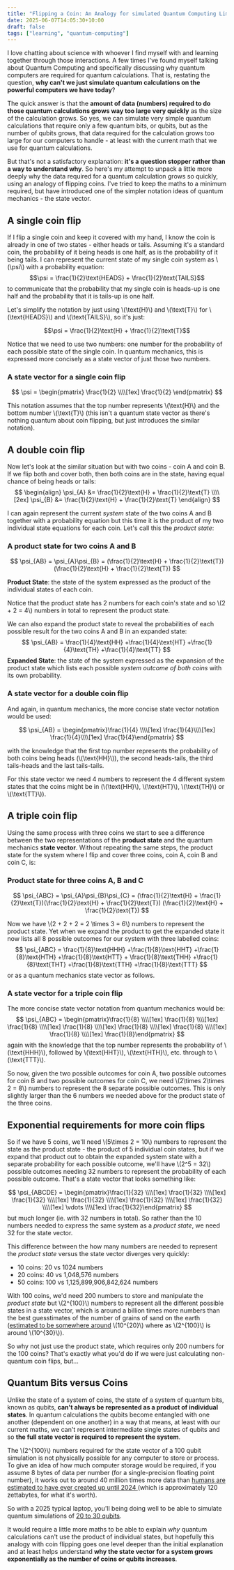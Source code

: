 ```yaml
---
title: "Flipping a Coin: An Analogy for simulated Quantum Computing Limitations"
date: 2025-06-07T14:05:30+10:00
draft: false
tags: ["learning", "quantum-computing"]
---
```


I love chatting about science with whoever I find myself with and learning together through those interactions. A few times I've found myself talking about Quantum Computing and specifically discussing why quantum computers are required for quantum calculations. That is, restating the question, **why can't we just simulate quantum calculations on the powerful computers we have today**?

The quick answer is that the **amount of data (numbers) required to do those quantum calculations grows way too large very quickly** as the size of the calculation grows. So yes, we can simulate very simple quantum calculations that require only a few quantum bits, or qubits, but as the number of qubits grows, that data required for the calculation grows too large for our computers to handle - at least with the current math that we use for quantum calculations.

But that's not a satisfactory explanation: **it's a question stopper rather than a way to understand why**. So here's my attempt to unpack a little more deeply why the data required for a quantum calculation grows so quickly, using an analogy of flipping coins. I've tried to keep the maths to a minimum required, but have introduced one of the simpler notation ideas of quantum mechanics - the state vector.

## A single coin flip

If I flip a single coin and keep it covered with my hand, I know the coin is already in one of two states - either heads or tails. Assuming it's a standard coin, the probability of it being heads is one half, as is the probability of it being tails. I can represent the current state of my single coin system as \\(\psi\\) with a probability equation:
$$\psi = \frac{1}{2}\text{HEADS} + \frac{1}{2}\text{TAILS}$$
to communicate that the probability that my single coin is heads-up is one half and the probability that it is tails-up is one half.

Let's simplify the notation by just using \\(\text{H}\\) and \\(\text{T}\\) for \\(\text{HEADS}\\) and \\(\text{TAILS}\\), so it's just:

$$\psi = \frac{1}{2}\text{H} + \frac{1}{2}\text{T}$$

Notice that we need to use two numbers: one number for the probability of each possible state of the single coin. In quantum mechanics, this is expressed more concisely as a state vector of just those two numbers.

### A state vector for a single coin flip

$$
\psi = \begin{pmatrix}
          \frac{1}{2} \\\\[1ex]
          \frac{1}{2}
       \end{pmatrix}
$$

This notation assumes that the top number represents \\(\text{H}\\) and the bottom number \\(\text{T}\\) (this isn't a quantum state vector as there's nothing quantum about coin flipping, but just introduces the similar notation).

## A double coin flip

Now let's look at the similar situation but with two coins - coin A and coin B. If we flip both and cover both, then both coins are in the state, having equal chance of being heads or tails:
$$
\begin{align}
\psi_{A} &= \frac{1}{2}\text{H} + \frac{1}{2}\text{T} \\\\[2ex]
\psi_{B} &= \frac{1}{2}\text{H} + \frac{1}{2}\text{T}
\end{align}
$$

I can again represent the current *system* state of the two coins A and B together with a probability equation but this time it is the product of my two individual state equations for each coin. Let's call this the *product state*:

### A product state for two coins A and B

$$
\psi_{AB} = \psi_{A}\psi_{B} = (\frac{1}{2}\text{H} + \frac{1}{2}\text{T})(\frac{1}{2}\text{H} + \frac{1}{2}\text{T})
$$

**Product State**: the state of the system expressed as the product of the individual states of each coin.

Notice that the product state has 2 numbers for each coin's state and so \\(2 + 2 = 4\\) numbers in total to represent the product state.

We can also expand the product state to reveal the probabilities of each possible result for the two coins A and B in an expanded state:
$$
\psi_{AB} = \frac{1}{4}\text{HH} +\frac{1}{4}\text{HT}  +\frac{1}{4}\text{TH}  +\frac{1}{4}\text{TT}
$$
**Expanded State**: the state of the system expressed as the expansion of the product state which lists each possible *system outcome of both coins* with its own probability.

### A state vector for a double coin flip

And again, in quantum mechanics, the more concise state vector notation would be used:

$$
\psi_{AB} = \begin{pmatrix}\frac{1}{4} \\\\[1ex] \frac{1}{4}\\\\[1ex] \frac{1}{4}\\\\[1ex] \frac{1}{4}\end{pmatrix}
$$

with the knowledge that the first top number represents the probability of both coins being heads (\\(\text{HH}\\)), the second heads-tails, the third tails-heads and the last tails-tails.

For this state vector we need 4 numbers to represent the 4 different system states that the coins might be in (\\(\text{HH}\\), \\(\text{HT}\\), \\(\text{TH}\\) or \\(\text{TT}\\)).

## A triple coin flip

Using the same process with three coins we start to see a difference between the two representations of the **product state** and the quantum mechanics **state vector**. Without repeating the same steps, the product state for the system where I flip and cover three coins, coin A, coin B and coin C, is:

### Product state for three coins A, B and C
$$
\psi_{ABC} = \psi_{A}\psi_{B}\psi_{C} = (\frac{1}{2}\text{H} + \frac{1}{2}\text{T})(\frac{1}{2}\text{H} + \frac{1}{2}\text{T}) (\frac{1}{2}\text{H} + \frac{1}{2}\text{T})
$$

Now we have \\(2 + 2 + 2 = 2 \times 3 = 6\\) numbers to represent the product state. Yet when we expand the product to get the expanded state it now lists all 8 possible outcomes for our system with three labelled coins:
$$
\psi_{ABC} = \frac{1}{8}\text{HHH} +\frac{1}{8}\text{HHT}  +\frac{1}{8}\text{HTH}  +\frac{1}{8}\text{HTT} + \frac{1}{8}\text{THH} +\frac{1}{8}\text{THT}  +\frac{1}{8}\text{TTH}  +\frac{1}{8}\text{TTT}
$$
or as a quantum mechanics state vector as follows.

### A state vector for a triple coin flip
The more concise state vector notation from quantum mechanics would be:
$$
\psi_{ABC} = \begin{pmatrix}\frac{1}{8} \\\\[1ex] \frac{1}{8} \\\\[1ex] \frac{1}{8} \\\\[1ex] \frac{1}{8} \\\\[1ex] \frac{1}{8} \\\\[1ex] \frac{1}{8} \\\\[1ex] \frac{1}{8} \\\\[1ex] \frac{1}{8}\end{pmatrix}
$$
again with the knowledge that the top number represents the probability of \\(\text{HHH}\\), followed by \\(\text{HHT}\\), \\(\text{HTH}\\), etc. through to \\(\text{TTT}\\).

So now, given the two possible outcomes for coin A, two possible outcomes for coin B and two possible outcomes for coin C, we need \\(2\times 2\times 2 = 8\\) numbers to represent the 8 separate possible outcomes. This is only slightly larger than the 6 numbers we needed above for the product state of the three coins.

## Exponential requirements for more coin flips

So if we have 5 coins, we'll need \\(5\times 2 = 10\\) numbers to represent the state as the product state - the product of 5 individual coin states, but if we expand that product out to obtain the expanded system state with a separate probability for each possible outcome, we'll have \\(2^5 = 32\\) possible outcomes needing 32 numbers to represent the probability of each possible outcome. That's a state vector that looks something like:

$$
\psi_{ABCDE} = \begin{pmatrix}\frac{1}{32} \\\\[1ex] \frac{1}{32} \\\\[1ex] \frac{1}{32} \\\\[1ex] \frac{1}{32} \\\\[1ex] \frac{1}{32} \\\\[1ex] \frac{1}{32} \\\\[1ex] \vdots \\\\[1ex] \frac{1}{32}\end{pmatrix}
$$
but much longer (ie. with 32 numbers in total). So rather than the 10 numbers needed to express the same system as a *product state*, we need 32 for the state vector.

This difference between the how many numbers are needed to represent the *product state* versus the state vector diverges very quickly:

- 10 coins: 20 vs 1024 numbers
- 20 coins:  40 vs 1,048,576 numbers
- 50 coins: 100 vs 1,125,899,906,842,624 numbers

With 100 coins, we'd need 200 numbers to store and manipulate the *product state* but \\(2^{100}\\) numbers to represent all the different possible states in a state vector, which is around a billion times more numbers than the best guesstimates of the number of grains of sand on the earth ([estimated to be somewhere around](https://www.scientificamerican.com/article/do-stars-outnumber-the-sands-of-earths-beaches/) \\(10^{20}\\) where as \\(2^{100}\\) is around \\(10^{30}\\)).

So why not just use the product state, which requires only 200 numbers for the 100 coins? That's exactly what you'd do if we were just calculating non-quantum coin flips, but...

## Quantum Bits versus Coins

Unlike the state of a system of coins, the state of a system of quantum bits, known as qubits, **can't always be represented as a product of individual states**. In quantum calculations the qubits become entangled with one another (dependent on one another) in a way that means, at least with our current maths, we can't represent intermediate single states of qubits and so **the full state vector is required to represent the system**.

The \\(2^{100}\\) numbers required for the state vector of a 100 qubit simulation is not physically possible for any computer to store or process. To give an idea of how much computer storage would be required, if you assume 8 bytes of data per number (for a single-precision floating point number), it works out to around 40 million times more data than [humans are estimated to have ever created up until 2024 ](https://www.statista.com/statistics/871513/worldwide-data-created/) (which is approximately 120 zettabytes, for what it's worth).

So with a 2025 typical laptop, you'll being doing well to be able to simulate quantum simulations of [20 to 30 qubits](https://quantumai.google/qsim/choose_hw).

It would require a little more maths to be able to explain *why* quantum calculations can't use the product of individual states, but hopefully this analogy with coin flipping goes one level deeper than the initial explanation and at least helps understand **why the state vector for a system grows exponentially as the number of coins or qubits increases**.

